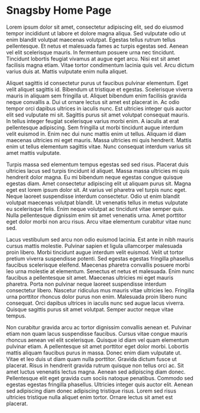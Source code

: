 # Snagsby Home Page

Lorem ipsum dolor sit amet, consectetur adipiscing elit, sed do eiusmod tempor incididunt ut labore et dolore magna aliqua. Sed vulputate odio ut enim blandit volutpat maecenas volutpat. Egestas tellus rutrum tellus pellentesque. Et netus et malesuada fames ac turpis egestas sed. Aenean vel elit scelerisque mauris. In fermentum posuere urna nec tincidunt. Tincidunt lobortis feugiat vivamus at augue eget arcu. Nisi est sit amet facilisis magna etiam. Vitae tortor condimentum lacinia quis vel. Arcu dictum varius duis at. Mattis vulputate enim nulla aliquet.

Aliquet sagittis id consectetur purus ut faucibus pulvinar elementum. Eget velit aliquet sagittis id. Bibendum ut tristique et egestas. Scelerisque viverra mauris in aliquam sem fringilla ut. Aliquet bibendum enim facilisis gravida neque convallis a. Dui ut ornare lectus sit amet est placerat in. Ac odio tempor orci dapibus ultrices in iaculis nunc. Est ultricies integer quis auctor elit sed vulputate mi sit. Sagittis purus sit amet volutpat consequat mauris. In tellus integer feugiat scelerisque varius morbi enim. A iaculis at erat pellentesque adipiscing. Sem fringilla ut morbi tincidunt augue interdum velit euismod in. Enim nec dui nunc mattis enim ut tellus. Aliquam id diam maecenas ultricies mi eget mauris. Massa ultricies mi quis hendrerit. Mattis enim ut tellus elementum sagittis vitae. Nunc consequat interdum varius sit amet mattis vulputate.

Turpis massa sed elementum tempus egestas sed sed risus. Placerat duis ultricies lacus sed turpis tincidunt id aliquet. Massa massa ultricies mi quis hendrerit dolor magna. Eu mi bibendum neque egestas congue quisque egestas diam. Amet consectetur adipiscing elit ut aliquam purus sit. Magna eget est lorem ipsum dolor sit. At varius vel pharetra vel turpis nunc eget. Neque laoreet suspendisse interdum consectetur. Odio ut enim blandit volutpat maecenas volutpat blandit. Ut venenatis tellus in metus vulputate eu scelerisque felis. Enim neque volutpat ac tincidunt vitae semper quis. Nulla pellentesque dignissim enim sit amet venenatis urna. Amet porttitor eget dolor morbi non arcu risus. Arcu vitae elementum curabitur vitae nunc sed.

Lacus vestibulum sed arcu non odio euismod lacinia. Est ante in nibh mauris cursus mattis molestie. Pulvinar sapien et ligula ullamcorper malesuada proin libero. Morbi tincidunt augue interdum velit euismod. Velit ut tortor pretium viverra suspendisse potenti. Sed egestas egestas fringilla phasellus faucibus scelerisque eleifend. Maecenas pharetra convallis posuere morbi leo urna molestie at elementum. Senectus et netus et malesuada. Enim nunc faucibus a pellentesque sit amet. Maecenas ultricies mi eget mauris pharetra. Porta non pulvinar neque laoreet suspendisse interdum consectetur libero. Nascetur ridiculus mus mauris vitae ultricies leo. Fringilla urna porttitor rhoncus dolor purus non enim. Malesuada proin libero nunc consequat. Orci dapibus ultrices in iaculis nunc sed augue lacus viverra. Quisque sagittis purus sit amet volutpat. Semper auctor neque vitae tempus.

Non curabitur gravida arcu ac tortor dignissim convallis aenean et. Pulvinar etiam non quam lacus suspendisse faucibus. Cursus vitae congue mauris rhoncus aenean vel elit scelerisque. Quisque id diam vel quam elementum pulvinar etiam. A pellentesque sit amet porttitor eget dolor morbi. Lobortis mattis aliquam faucibus purus in massa. Donec enim diam vulputate ut. Vitae et leo duis ut diam quam nulla porttitor. Gravida dictum fusce ut placerat. Risus in hendrerit gravida rutrum quisque non tellus orci ac. Sit amet luctus venenatis lectus magna. Aenean sed adipiscing diam donec. Pellentesque elit eget gravida cum sociis natoque penatibus. Commodo sed egestas egestas fringilla phasellus. Ultricies integer quis auctor elit. Aenean sed adipiscing diam donec adipiscing tristique risus. Lorem sed risus ultricies tristique nulla aliquet enim tortor. Ornare lectus sit amet est placerat.
